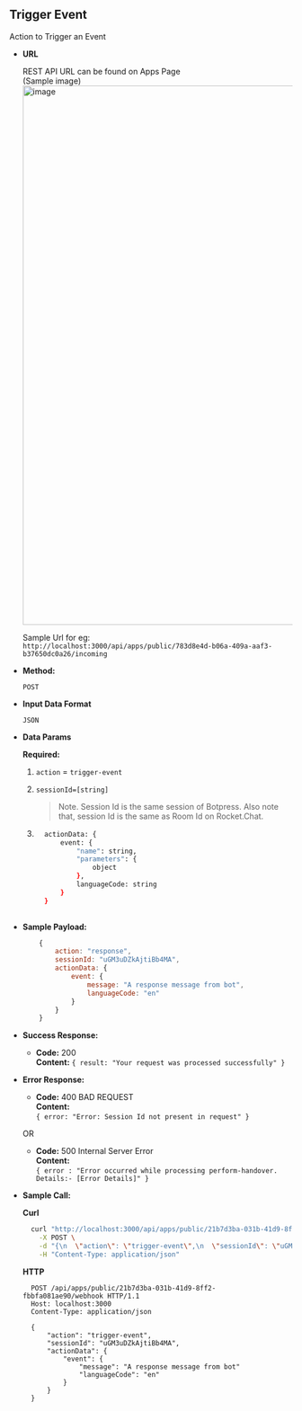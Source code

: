 **Trigger Event**
----
  Action to Trigger an Event

* **URL**

    REST API URL can be found on Apps Page <br />
    (Sample image)
  <img width="960" alt="image" src="https://user-images.githubusercontent.com/112387862/228836402-3b5934a6-5549-4b5f-838d-a99821fa4053.png">

    Sample Url for eg: <br /> `http://localhost:3000/api/apps/public/783d8e4d-b06a-409a-aaf3-b37650dc0a26/incoming`

* **Method:**

  `POST`
  
*  **Input Data Format**

    `JSON`

* **Data Params**

  **Required:**
 
   1. `action` = `trigger-event`  <br/>
 
   2. `sessionId=[string]`
      > Note. Session Id is the same session of Botpress. Also note that, session Id is the same as Room Id on Rocket.Chat. 

   3. ```bash
        actionData: {
            event: {
                "name": string,
                "parameters": {
                    object
                },
                languageCode: string
            }
        }
   
        ```
      


* **Sample Payload:**

    ```javascript
        {
            action: "response",
            sessionId: "uGM3uDZkAjtiBb4MA",
            actionData: {
                event: {
                    message: "A response message from bot",
                    languageCode: "en"
                }
            }
        }
    ```


* **Success Response:**

  * **Code:** 200 <br />
    **Content:** `{ result: "Your request was processed successfully" }`
 
* **Error Response:**

  * **Code:** 400 BAD REQUEST <br />
    **Content:** <br/>
    `{
        error: "Error: Session Id not present in request"
    }`

  OR

  * **Code:** 500 Internal Server Error <br />
    **Content:** <br />
    `{ error : "Error occurred while processing perform-handover. Details:- [Error Details]" }`

* **Sample Call:**

    **Curl**
    ```bash
      curl "http://localhost:3000/api/apps/public/21b7d3ba-031b-41d9-8ff2-fbbfa081ae90/incoming" \
        -X POST \
        -d "{\n  \"action\": \"trigger-event\",\n  \"sessionId\": \"uGM3uDZkAjtiBb4MA\",\n  \"actionData\": {\n    \"event\": {\n      \"name\": \"Welcome\",\n      \"parameters\": {\n        \"name\": \"Sam\"\n      },\n      \"languageCode\": \"en\"\n    }\n  }\n}" \
        -H "Content-Type: application/json" 
    ```
    **HTTP**

  ```HTTP
    POST /api/apps/public/21b7d3ba-031b-41d9-8ff2-fbbfa081ae90/webhook HTTP/1.1
    Host: localhost:3000
    Content-Type: application/json

    {
        "action": "trigger-event",
        "sessionId": "uGM3uDZkAjtiBb4MA",
        "actionData": {
            "event": {
                "message": "A response message from bot"
                "languageCode": "en"
            }
        }
    }
  ```
